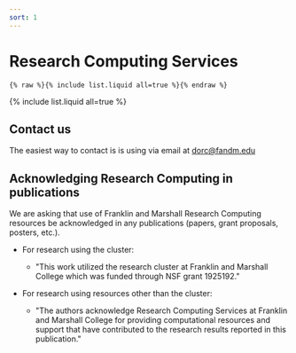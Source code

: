 ```yaml
---
sort: 1
---
```


# Research Computing Services

```
{% raw %}{% include list.liquid all=true %}{% endraw %}
```
{% include list.liquid all=true %}

## Contact us

The easiest way to contact is is using via email at dorc@fandm.edu

## Acknowledging Research Computing in publications

We are asking that use of Franklin and Marshall Research Computing resources be acknowledged in any publications (papers, grant proposals, posters, etc.).

 - For research using the cluster:
   - "This work utilized the research cluster at Franklin and Marshall College which was funded through NSF grant 1925192."

- For research using resources other than the cluster:
  - "The authors acknowledge Research Computing Services at Franklin and Marshall College for providing computational resources and support that have contributed to the research results reported in this publication."

